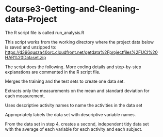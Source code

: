 # Course3-Getting-and-Cleaning-data-Project



The R script file is called run_analysis.R

This script works from the working directory where the project data below is saved and unzipped to:
https://d396qusza40orc.cloudfront.net/getdata%2Fprojectfiles%2FUCI%20HAR%20Dataset.zip

The script does the following. More coding details and step-by-step explanations are commented in the R script file.

Merges the training and the test sets to create one data set.

Extracts only the measurements on the mean and standard deviation for each measurement.

Uses descriptive activity names to name the activities in the data set

Appropriately labels the data set with descriptive variable names.

From the data set in step 4, creates a second, independent tidy data set with the average of each variable for each activity and each subject.
